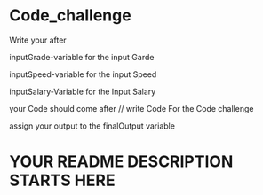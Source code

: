 # Code_challenge
Write your after

inputGrade-variable for the input Garde

inputSpeed-variable for the input Speed

inputSalary-Variable for the Input Salary


your Code should come after
// write Code For the Code challenge

assign your output to the finalOutput variable


# YOUR README DESCRIPTION STARTS HERE

